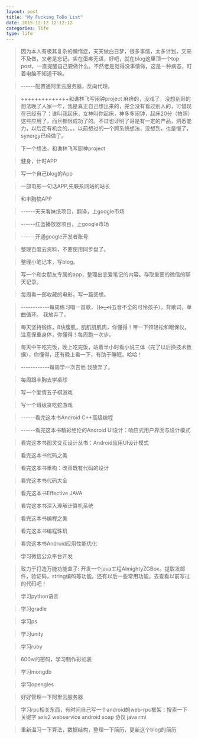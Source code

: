 ```yaml
---
layout: post
title: "My Fucking ToDo List"
date: 2015-12-12 12:12:12
categories: life
type: life
---
```


>因为本人有极其复杂的懒惰症，天天做白日梦，很多事情，太多计划，又来不及做，又老是忘记。实在蛋疼无语，好吧，就在blog这里顶一个top post，一直提醒自己要做什么。不然老是觉得没事情做，这是一种病态，盯着电脑不知道干嘛。

>------配置通阿里云服务器，反向代理。

>++++++++++++++和谯林飞写闹钟project
麻痹的，没戏了，没想到哥的想法晚了人家一年，我是真正自己想出来的，完全没有看过别人的，可惜现在已经有了：谁叫我起床，女神叫你起床，神多多闹钟，起床20分（拍照）这些应用了，而且都很成功了的。不过也证明了哥是有一定的产品，洞悉能力，以后定有机会的。。。以前想过的一个跨系统想法，没想到，也是慢了，synergy已经做了。

>下一个想法，和谯林飞写厨神project

>健身，计时APP

>写一个自己blog的App

>一部电影一句话APP,先联系网站的站长

>和丰胸搞APP

>------天天看妹纸项目，翻译，上google市场

>------红蓝播放器项目，上google市场

>------开通google开发者账号

>整理百度云资料，不要使用同步盘了。

>整理小笔记本，写blog。

>写一个和女朋友专属的app，整理出恋爱笔记的内容。存取重要的微信的聊天记录。

>每周看一部收藏的电影，写一篇感想。

>------------每周练习唱一首歌，（~~~~(>_<)~~~~五音不全的可怜孩子），背歌词，单曲循环。
我放弃了。

>每天坚持锻炼，8块腹肌，肌肌肌肌肉，你懂得！带一下颈轻松和眼保仪，注意保重身体，你懂得！每周跑一次步。

>每天中午吃完饭，晚上吃完饭，站着半小时看小说三体（完了以后换技术数据），你懂得，还有晚上看一下，有助于睡眠，哈哈！

>------------每周学一次吉他
我放弃了。

>每周跟丰胸去学桌球

>写一个爱情五子棋游戏

>写一个班级贪吃蛇游戏

>------看完这本书Android C++高级编程

>------看完这本书精彩绝伦的Android UI设计：响应式用户界面与设计模式

>看完这本书图灵交互设计丛书：Android应用UI设计模式

>看完这本书代码之美

>看完这本书重构：改善既有代码的设计

>看完这本书代码大全

>看完这本书Effective JAVA

>看完这本书深入理解计算机系统

>看完这本书编程之美

>看完这本书编程珠玑

>看完这本书Android应用性能优化

>学习微信公众平台开发

>致力于打造万能功能盒子:
开发一个java工程AlmightyZGBox。提取发邮件，验证码，string编码等功能。还有以后一些常用功能，去查看以前写过的代码吧！

>学习python语言

>学习gradle

>学习ps

>学习unity

>学习ruby

>600w的密码，学习制作彩虹表

>学习mongdb

>学习opengles

>好好管理一下阿里云服务器

>学习rpc相关东西，有时间自己写一个android的web-rpc框架：搜索一下关键字
axis2  webservice
android soap 协议
java rmi

>重新温习一下算法，数据结构，整理一下简历，更新这个blog的简历